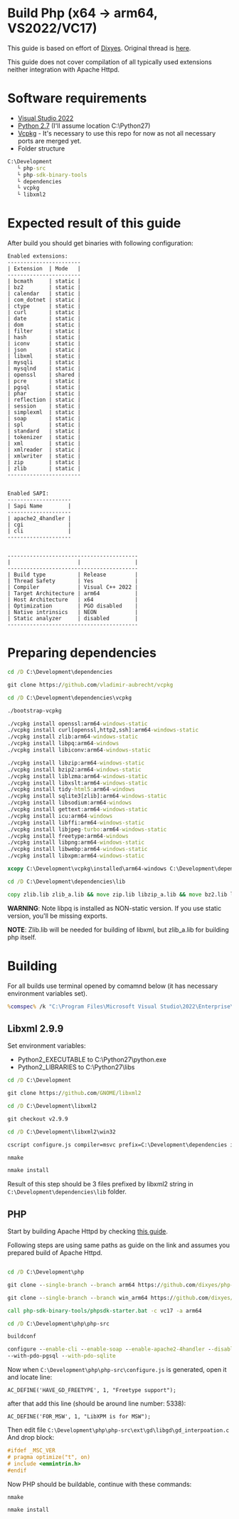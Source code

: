 # Build Php (x64 -> arm64, VS2022/VC17)

This guide is based on effort of [Dixyes](https://github.com/dixyes). Original thread is [here](https://github.com/php/php-sdk-binary-tools/pull/1).

This guide does not cover compilation of all typically used extensions neither integration with Apache Httpd.

# Software requirements
- [Visual Studio 2022](https://visualstudio.microsoft.com/vs/community/)
- [Python 2.7](https://www.python.org/downloads/release/python-2718/) (I'll assume location C:\Python27)
- [Vcpkg](https://github.com/vladimir-aubrecht/vcpkg) - It's necessary to use this repo for now as not all necessary ports are merged yet.
- Folder structure

```cmd
C:\Development
   └ php-src
   └ php-sdk-binary-tools
   └ dependencies
   └ vcpkg
   └ libxml2
```

# Expected result of this guide

After build you should get binaries with following configuration:

```text
Enabled extensions:
-----------------------
| Extension  | Mode   |
-----------------------
| bcmath     | static |
| bz2        | static |
| calendar   | static |
| com_dotnet | static |
| ctype      | static |
| curl       | static |
| date       | static |
| dom        | static |
| filter     | static |
| hash       | static |
| iconv      | static |
| json       | static |
| libxml     | static |
| mysqli     | static |
| mysqlnd    | static |
| openssl    | shared |
| pcre       | static |
| pgsql      | static |
| phar       | static |
| reflection | static |
| session    | static |
| simplexml  | static |
| soap       | static |
| spl        | static |
| standard   | static |
| tokenizer  | static |
| xml        | static |
| xmlreader  | static |
| xmlwriter  | static |
| zip        | static |
| zlib       | static |
-----------------------


Enabled SAPI:
--------------------
| Sapi Name        |
--------------------
| apache2_4handler |
| cgi              |
| cli              |
--------------------


-----------------------------------------
|                     |                 |
-----------------------------------------
| Build type          | Release         |
| Thread Safety       | Yes             |
| Compiler            | Visual C++ 2022 |
| Target Architecture | arm64           |
| Host Architecture   | x64             |
| Optimization        | PGO disabled    |
| Native intrinsics   | NEON            |
| Static analyzer     | disabled        |
-----------------------------------------
```

# Preparing dependencies

```cmd
cd /D C:\Development\dependencies

git clone https://github.com/vladimir-aubrecht/vcpkg

cd /D C:\Development\dependencies\vcpkg

./bootstrap-vcpkg

./vcpkg install openssl:arm64-windows-static
./vcpkg install curl[openssl,http2,ssh]:arm64-windows-static
./vcpkg install zlib:arm64-windows-static
./vcpkg install libpq:arm64-windows
./vcpkg install libiconv:arm64-windows-static

./vcpkg install libzip:arm64-windows-static
./vcpkg install bzip2:arm64-windows-static
./vcpkg install liblzma:arm64-windows-static
./vcpkg install libxslt:arm64-windows-static
./vcpkg install tidy-html5:arm64-windows
./vcpkg install sqlite3[zlib]:arm64-windows-static
./vcpkg install libsodium:arm64-windows
./vcpkg install gettext:arm64-windows-static
./vcpkg install icu:arm64-windows
./vcpkg install libffi:arm64-windows-static
./vcpkg install libjpeg-turbo:arm64-windows-static
./vcpkg install freetype:arm64-windows
./vcpkg install libpng:arm64-windows-static
./vcpkg install libwebp:arm64-windows-static
./vcpkg install libxpm:arm64-windows-static

xcopy C:\Development\vcpkg\installed\arm64-windows C:\Development\dependencies /E /H /C /I && xcopy C:\Development\vcpkg\installed\arm64-windows-static C:\Development\dependencies /E /H /C /I /Y

cd /D C:\Development\dependencies\lib

copy zlib.lib zlib_a.lib && move zip.lib libzip_a.lib && move bz2.lib libbz2_a.lib && move lzma.lib liblzma_a.lib && move jpeg.lib libjpeg_a.lib && move libpng16.lib libpng_a.lib && move tidys.lib tidy.lib && move sqlite3.lib libsqlite3.lib && move intl.lib libintl.lib && move libxpm.lib libxpm_a.lib && move webp.lib libwebp.lib

```

**WARNING**: Note libpq is installed as NON-static version. If you use static version, you'll be missing exports.

**NOTE**: Zlib.lib will be needed for building of libxml, but zlib_a.lib for building php itself.

# Building
For all builds use terminal opened by comamnd below (it has necessary environment variables set).
```cmd
%comspec% /k "C:\Program Files\Microsoft Visual Studio\2022\Enterprise\VC\Auxiliary\Build\vcvarsall.bat x64_arm64"
```

## Libxml 2.9.9

Set environment variables:
- Python2_EXECUTABLE to C:\Python27\python.exe
- Python2_LIBRARIES to C:\Python27\libs

```cmd
cd /D C:\Development

git clone https://github.com/GNOME/libxml2

cd /D C:\Development\libxml2

git checkout v2.9.9

cd /D C:\Development\libxml2\win32

cscript configure.js compiler=msvc prefix=C:\Development\dependencies include=C:\Development\dependencies\include lib=C:\Development\dependencies\lib zlib=yes

nmake

nmake install
```

Result of this step should be 3 files prefixed by libxml2 string in ``C:\Development\dependencies\lib`` folder.

## PHP
Start by building Apache Httpd by checking [this guide](./php_build_x64_to_arm64.md).

Following steps are using same paths as guide on the link and assumes you prepared build of Apache Httpd.


```cmd

cd /D C:\Development\php

git clone --single-branch --branch arm64 https://github.com/dixyes/php-sdk-binary-tools

git clone --single-branch --branch win_arm64 https://github.com/dixyes/php-src

call php-sdk-binary-tools/phpsdk-starter.bat -c vc17 -a arm64

cd /D C:\Development\php\php-src

buildconf

configure --enable-cli --enable-soap --enable-apache2-4handler --disable-opcache --with-openssl --with-extra-includes=C:\Apache24\include; --with-extra-libs=C:\Apache24\lib --with-curl --with-php-build=C:\Work\dependencies --with-mysqli --with-pgsql --with-bz2 --with-xsl --with-tidy --enable-ftp --with-sodium --with-sqlite3 --with-gettext --with-dba --enable-exif --enable-mbstring --enable-fileinfo --enable-odbc --enable-sockets --enable-sysvshm --enable-zend-test --enable-pdo --with-ffi --enable-shmop --enable-intl --with-pdo-odbc 
--with-pdo-pgsql --with-pdo-sqlite
```

Now when ``C:\Development\php\php-src\configure.js`` is generated, open it and locate line:

``AC_DEFINE('HAVE_GD_FREETYPE', 1, "Freetype support");``

after that add this line (should be around line number: 5338):

``AC_DEFINE('FOR_MSW', 1, "LibXPM is for MSW");``

Then edit file ``C:\Development\php\php-src\ext\gd\libgd\gd_interpoation.c``
And drop block:
```cpp
#ifdef _MSC_VER
# pragma optimize("t", on)
# include <emmintrin.h>
#endif
```

Now PHP should be buildable, continue with these commands:
```cmd
nmake

nmake install
```
